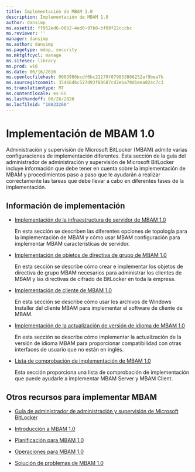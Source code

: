 ```yaml
---
title: Implementación de MBAM 1.0
description: Implementación de MBAM 1.0
author: dansimp
ms.assetid: ff952ed6-08b2-4ed0-97b8-bf89f22cccbc
ms.reviewer: ''
manager: dansimp
ms.author: dansimp
ms.pagetype: mdop, security
ms.mktglfcycl: manage
ms.sitesec: library
ms.prod: w10
ms.date: 06/16/2016
ms.openlocfilehash: 0003986bcdf0bc21179f079853866252af9bea7b
ms.sourcegitcommit: 354664bc527d93f80687cd2eba70d1eea024c7c3
ms.translationtype: MT
ms.contentlocale: es-ES
ms.lasthandoff: 06/26/2020
ms.locfileid: "10823260"
---
```

# Implementación de MBAM 1.0


Administración y supervisión de Microsoft BitLocker (MBAM) admite varias configuraciones de implementación diferentes. Esta sección de la guía del administrador de administración y supervisión de Microsoft BitLocker incluye información que debe tener en cuenta sobre la implementación de MBAM y procedimientos paso a paso que le ayudarán a realizar correctamente las tareas que debe llevar a cabo en diferentes fases de la implementación.

## Información de implementación


-   [Implementación de la infraestructura de servidor de MBAM 1.0](deploying-the-mbam-10-server-infrastructure.md)

    En esta sección se describen las diferentes opciones de topología para la implementación de MBAM y cómo usar MBAM configuración para implementar MBAM características de servidor.

-   [Implementación de objetos de directiva de grupo de MBAM 1.0](deploying-mbam-10-group-policy-objects.md)

    En esta sección se describe cómo crear e implementar los objetos de directiva de grupo MBAM necesarios para administrar los clientes de MBAM y las directivas de cifrado de BitLocker en toda la empresa.

-   [Implementación de cliente de MBAM 1.0](deploying-the-mbam-10-client.md)

    En esta sección se describe cómo usar los archivos de Windows Installer del cliente MBAM para implementar el software de cliente de MBAM.

-   [Implementación de la actualización de versión de idioma de MBAM 1.0](deploying-the-mbam-10-language-release-update.md)

    En esta sección se describe cómo implementar la actualización de la versión de idioma MBAM para proporcionar compatibilidad con otras interfaces de usuario que no están en inglés.

-   [Lista de comprobación de implementación de MBAM 1.0](mbam-10-deployment-checklist.md)

    Esta sección proporciona una lista de comprobación de implementación que puede ayudarle a implementar MBAM Server y MBAM Client.

## Otros recursos para implementar MBAM


-   [Guía de administrador de administración y supervisión de Microsoft BitLocker](index.md)

-   [Introducción a MBAM 1.0](getting-started-with-mbam-10.md)

-   [Planificación para MBAM 1.0](planning-for-mbam-10.md)

-   [Operaciones para MBAM 1.0](operations-for-mbam-10.md)

-   [Solución de problemas de MBAM 1.0](troubleshooting-mbam-10.md)

 

 





